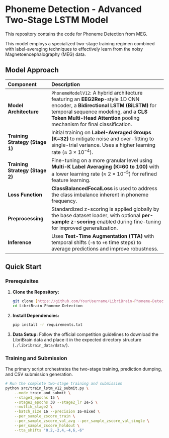 # Phoneme Detection - Advanced Two-Stage LSTM Model

This repository contains the code for  Phoneme Detection from MEG.

This model employs a specialized two-stage training regimen combined with label-averaging techniques to effectively learn from the noisy Magnetoencephalography (MEG) data.

## Model Approach

| Component | Description |
| :--- | :--- |
| **Model Architecture** | `PhonemeModelV12`: A hybrid architecture featuring an **EEG2Rep**-style 1D CNN encoder, a **Bidirectional LSTM (BiLSTM)** for temporal sequence modeling, and a **CLS Token Multi-Head Attention** pooling mechanism for final classification. |
| **Training Strategy (Stage 1)** | Initial training on **Label-Averaged Groups (K=32)** to mitigate noise and over-fitting to single-trial variance. Uses a higher learning rate ($\approx$ $3 \times 10^{-4}$). |
| **Training Strategy (Stage 2)** | Fine-tuning on a more granular level using **Multi-K Label Averaging (K=60 to 100)** with a lower learning rate ($\approx$ $2 \times 10^{-5}$) for refined feature learning. |
| **Loss Function** | **ClassBalancedFocalLoss** is used to address the class imbalance inherent in phoneme frequency. |
| **Preprocessing** | Standardized z-scoring is applied globally by the base dataset loader, with optional **per-sample z-scoring** enabled during fine-tuning for improved generalization. |
| **Inference** | Uses **Test-Time Augmentation (TTA)** with temporal shifts (`-6` to `+6` time steps) to average predictions and improve robustness. |

## Quick Start

### Prerequisites

1.  **Clone the Repository:**
    ```bash
    git clone [https://github.com/YourUsername/LibriBrain-Phoneme-Detection.git](https://github.com/YourUsername/LibriBrain-Phoneme-Detection.git)
    cd LibriBrain-Phoneme-Detection
    ```
2.  **Install Dependencies:**
    ```bash
    pip install -r requirements.txt
    ```
3.  **Data Setup:**
    Follow the official competition guidelines to download the LibriBrain data and place it in the expected directory structure (`./libribrain_data/data/`).

### Training and Submission

The primary script orchestrates the two-stage training, prediction dumping, and CSV submission generation.

```bash
# Run the complete two-stage training and submission
python src/train_lstm_v12_submit.py \
    --mode train_and_submit \
    --stage1_epochs 15 \
    --stage2_epochs 30 --stage2_lr 2e-5 \
    --multik_stage2 \
    --batch_size 16 --precision 16-mixed \
    --per_sample_zscore_train \
    --per_sample_zscore_val_avg --per_sample_zscore_val_single \
    --per_sample_zscore_holdout \
    --tta_shifts "0,2,-2,4,-4,6,-6"
